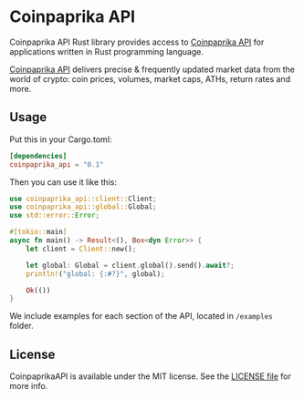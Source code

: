 # Coinpaprika API

Coinpaprika API Rust library provides access to [Coinpaprika API](https://api.coinpaprika.com/)
for applications written in Rust programming language.

[Coinpaprika API](https://api.coinpaprika.com/) delivers precise & frequently updated market
data from the world of crypto: coin prices, volumes, market caps, ATHs, return rates and more.

## Usage

Put this in your Cargo.toml:

```toml
[dependencies]
coinpaprika_api = "0.1"
```

Then you can use it like this:

```rust
use coinpaprika_api::client::Client;
use coinpaprika_api::global::Global;
use std::error::Error;

#[tokio::main]
async fn main() -> Result<(), Box<dyn Error>> {
    let client = Client::new();

    let global: Global = client.global().send().await?;
    println!("global: {:#?}", global);

    Ok(())
}
```

We include examples for each section of the API, located in `/examples` folder.

## License

CoinpaprikaAPI is available under the MIT license. See the [LICENSE file](./LICENSE) for more info.
